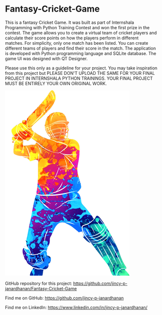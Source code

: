 # Fantasy-Cricket-Game
This is a fantasy Cricket Game. It was built as part of Internshala Programming with Python Training Contest and won the first prize in the contest. The game allows you to create a virtual team of cricket players and calculate their score points on how the players perform in different matches. For simplicity, only one match has been listed. You can create different teams of players and find their score in the match. The application is developed with Python programming language and SQLite database. The game UI was designed with QT Designer.

Please use this only as a guideline for your project. You may take inspiration from this project but PLEASE DON'T UPLOAD THE SAME FOR YOUR FINAL PROJECT IN INTERNSHALA PYTHON TRAININGS. YOUR FINAL PROJECT MUST BE ENTIRELY YOUR OWN ORIGINAL WORK.

![Fantasy Cricket Game](/IMAGES/logo.png)

GitHub repository for this project: https://github.com/jincy-p-janardhanan/Fantasy-Cricket-Game

Find me on GitHub: https://github.com/jincy-p-janardhanan

Find me on LinkedIn: https://www.linkedin.com/in/jincy-p-janardhanan/

